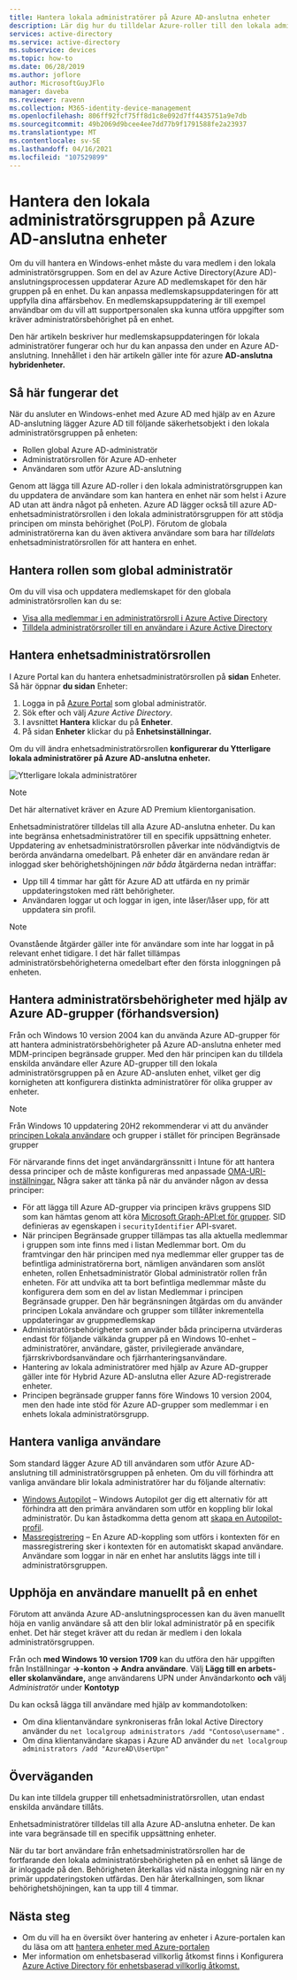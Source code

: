 ```yaml
---
title: Hantera lokala administratörer på Azure AD-anslutna enheter
description: Lär dig hur du tilldelar Azure-roller till den lokala administratörsgruppen för en Windows-enhet.
services: active-directory
ms.service: active-directory
ms.subservice: devices
ms.topic: how-to
ms.date: 06/28/2019
ms.author: joflore
author: MicrosoftGuyJFlo
manager: daveba
ms.reviewer: ravenn
ms.collection: M365-identity-device-management
ms.openlocfilehash: 806ff92fcf75ff8d1c8e092d7ff4435751a9e7db
ms.sourcegitcommit: 49b2069d9bcee4ee7dd77b9f1791588fe2a23937
ms.translationtype: MT
ms.contentlocale: sv-SE
ms.lasthandoff: 04/16/2021
ms.locfileid: "107529899"
---
```

# <a name="how-to-manage-the-local-administrators-group-on-azure-ad-joined-devices"></a>Hantera den lokala administratörsgruppen på Azure AD-anslutna enheter

Om du vill hantera en Windows-enhet måste du vara medlem i den lokala administratörsgruppen. Som en del av Azure Active Directory(Azure AD)-anslutningsprocessen uppdaterar Azure AD medlemskapet för den här gruppen på en enhet. Du kan anpassa medlemskapsuppdateringen för att uppfylla dina affärsbehov. En medlemskapsuppdatering är till exempel användbar om du vill att supportpersonalen ska kunna utföra uppgifter som kräver administratörsbehörighet på en enhet.

Den här artikeln beskriver hur medlemskapsuppdateringen för lokala administratörer fungerar och hur du kan anpassa den under en Azure AD-anslutning. Innehållet i den här artikeln gäller inte för azure **AD-anslutna hybridenheter.**

## <a name="how-it-works"></a>Så här fungerar det

När du ansluter en Windows-enhet med Azure AD med hjälp av en Azure AD-anslutning lägger Azure AD till följande säkerhetsobjekt i den lokala administratörsgruppen på enheten:

- Rollen global Azure AD-administratör
- Administratörsrollen för Azure AD-enheter 
- Användaren som utför Azure AD-anslutning   

Genom att lägga till Azure AD-roller i den lokala administratörsgruppen kan du uppdatera de användare som kan hantera en enhet när som helst i Azure AD utan att ändra något på enheten. Azure AD lägger också till azure AD-enhetsadministratörsrollen i den lokala administratörsgruppen för att stödja principen om minsta behörighet (PoLP). Förutom de globala administratörerna kan du även aktivera användare som bara har *tilldelats* enhetsadministratörsrollen för att hantera en enhet. 

## <a name="manage-the-global-administrators-role"></a>Hantera rollen som global administratör

Om du vill visa och uppdatera medlemskapet för den globala administratörsrollen kan du se:

- [Visa alla medlemmar i en administratörsroll i Azure Active Directory](../roles/manage-roles-portal.md)
- [Tilldela administratörsroller till en användare i Azure Active Directory](../fundamentals/active-directory-users-assign-role-azure-portal.md)


## <a name="manage-the-device-administrator-role"></a>Hantera enhetsadministratörsrollen 

I Azure Portal kan du hantera enhetsadministratörsrollen på **sidan** Enheter. Så här öppnar **du sidan** Enheter:

1. Logga in på [Azure Portal](https://portal.azure.com) som global administratör.
1. Sök efter och välj *Azure Active Directory*.
1. I avsnittet **Hantera** klickar du på **Enheter**.
1. På sidan **Enheter** klickar du på **Enhetsinställningar.**

Om du vill ändra enhetsadministratörsrollen **konfigurerar du Ytterligare lokala administratörer på Azure AD-anslutna enheter.**  

![Ytterligare lokala administratörer](./media/assign-local-admin/10.png)

>[!NOTE]
> Det här alternativet kräver en Azure AD Premium klientorganisation. 

Enhetsadministratörer tilldelas till alla Azure AD-anslutna enheter. Du kan inte begränsa enhetsadministratörer till en specifik uppsättning enheter. Uppdatering av enhetsadministratörsrollen påverkar inte nödvändigtvis de berörda användarna omedelbart. På enheter där en användare redan är inloggad sker behörighetshöjningen *när båda* åtgärderna nedan inträffar:

- Upp till 4 timmar har gått för Azure AD att utfärda en ny primär uppdateringstoken med rätt behörigheter. 
- Användaren loggar ut och loggar in igen, inte låser/låser upp, för att uppdatera sin profil.

>[!NOTE]
> Ovanstående åtgärder gäller inte för användare som inte har loggat in på relevant enhet tidigare. I det här fallet tillämpas administratörsbehörigheterna omedelbart efter den första inloggningen på enheten. 

## <a name="manage-administrator-privileges-using-azure-ad-groups-preview"></a>Hantera administratörsbehörigheter med hjälp av Azure AD-grupper (förhandsversion)

Från och Windows 10 version 2004 kan du använda Azure AD-grupper för att [](/windows/client-management/mdm/policy-csp-restrictedgroups) hantera administratörsbehörigheter på Azure AD-anslutna enheter med MDM-principen begränsade grupper. Med den här principen kan du tilldela enskilda användare eller Azure AD-grupper till den lokala administratörsgruppen på en Azure AD-ansluten enhet, vilket ger dig kornigheten att konfigurera distinkta administratörer för olika grupper av enheter. 

>[!NOTE]
> Från Windows 10 uppdatering 20H2 rekommenderar vi att du använder [principen Lokala användare](/windows/client-management/mdm/policy-csp-localusersandgroups) och grupper i stället för principen Begränsade grupper


För närvarande finns det inget användargränssnitt i Intune för att hantera dessa principer och de måste konfigureras med anpassade [OMA-URI-inställningar.](/mem/intune/configuration/custom-settings-windows-10) Några saker att tänka på när du använder någon av dessa principer: 

- För att lägga till Azure AD-grupper via principen krävs gruppens SID som kan hämtas genom att köra [Microsoft Graph-API:et för grupper](/graph/api/resources/group). SID definieras av egenskapen i `securityIdentifier` API-svaret.
- När principen Begränsade grupper tillämpas tas alla aktuella medlemmar i gruppen som inte finns med i listan Medlemmar bort. Om du framtvingar den här principen med nya medlemmar eller grupper tas de befintliga administratörerna bort, nämligen användaren som anslöt enheten, rollen Enhetsadministratör Global administratör rollen från enheten. För att undvika att ta bort befintliga medlemmar måste du konfigurera dem som en del av listan Medlemmar i principen Begränsade grupper. Den här begränsningen åtgärdas om du använder principen Lokala användare och grupper som tillåter inkrementella uppdateringar av gruppmedlemskap
- Administratörsbehörigheter som använder båda principerna utvärderas endast för följande välkända grupper på en Windows 10-enhet – administratörer, användare, gäster, privilegierade användare, fjärrskrivbordsanvändare och fjärrhanteringsanvändare. 
- Hantering av lokala administratörer med hjälp av Azure AD-grupper gäller inte för Hybrid Azure AD-anslutna eller Azure AD-registrerade enheter.
- Principen begränsade grupper fanns före Windows 10 version 2004, men den hade inte stöd för Azure AD-grupper som medlemmar i en enhets lokala administratörsgrupp. 

## <a name="manage-regular-users"></a>Hantera vanliga användare

Som standard lägger Azure AD till användaren som utför Azure AD-anslutning till administratörsgruppen på enheten. Om du vill förhindra att vanliga användare blir lokala administratörer har du följande alternativ:

- [Windows Autopilot](/windows/deployment/windows-autopilot/windows-10-autopilot) – Windows Autopilot ger dig ett alternativ för att förhindra att den primära användaren som utför en koppling blir lokal administratör. Du kan åstadkomma detta genom att [skapa en Autopilot-profil](/intune/enrollment-autopilot#create-an-autopilot-deployment-profile).
- [Massregistrering](/intune/windows-bulk-enroll) – En Azure AD-koppling som utförs i kontexten för en massregistrering sker i kontexten för en automatiskt skapad användare. Användare som loggar in när en enhet har anslutits läggs inte till i administratörsgruppen.   

## <a name="manually-elevate-a-user-on-a-device"></a>Upphöja en användare manuellt på en enhet 

Förutom att använda Azure AD-anslutningsprocessen kan du även manuellt höja en vanlig användare så att den blir lokal administratör på en specifik enhet. Det här steget kräver att du redan är medlem i den lokala administratörsgruppen. 

Från och **med Windows 10 version 1709** kan du utföra den här uppgiften från Inställningar **->-konton -> Andra användare**. Välj **Lägg till en arbets- eller skolanvändare,** ange användarens UPN under Användarkonto **och** välj *Administratör* under **Kontotyp**  
 
Du kan också lägga till användare med hjälp av kommandotolken:

- Om dina klientanvändare synkroniseras från lokal Active Directory använder du `net localgroup administrators /add "Contoso\username"` .
- Om dina klientanvändare skapas i Azure AD använder du `net localgroup administrators /add "AzureAD\UserUpn"`

## <a name="considerations"></a>Överväganden 

Du kan inte tilldela grupper till enhetsadministratörsrollen, utan endast enskilda användare tillåts.

Enhetsadministratörer tilldelas till alla Azure AD-anslutna enheter. De kan inte vara begränsade till en specifik uppsättning enheter.

När du tar bort användare från enhetsadministratörsrollen har de fortfarande den lokala administratörsbehörigheten på en enhet så länge de är inloggade på den. Behörigheten återkallas vid nästa inloggning när en ny primär uppdateringstoken utfärdas. Den här återkallningen, som liknar behörighetshöjningen, kan ta upp till 4 timmar.

## <a name="next-steps"></a>Nästa steg

- Om du vill ha en översikt över hantering av enheter i Azure-portalen kan du läsa om att [hantera enheter med Azure-portalen](device-management-azure-portal.md)
- Mer information om enhetsbaserad villkorlig åtkomst finns i Konfigurera [Azure Active Directory för enhetsbaserad villkorlig åtkomst.](../conditional-access/require-managed-devices.md)
